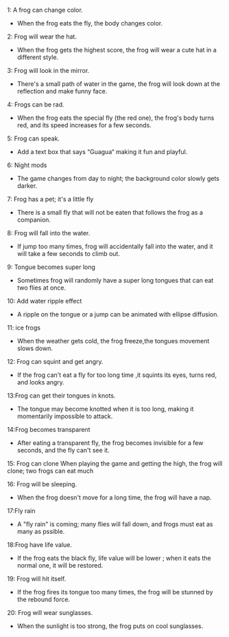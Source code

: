 1: A frog can change color. 
- When the frog eats the fly, the body changes color. 

2: Frog will wear the hat.
- When the frog gets the highest score, the frog will wear a cute hat in a different style.

3: Frog will look in the mirror.
-  There's a small path of water in the game, the frog will look down at the reflection and make funny face.

4: Frogs can be rad.
- When the frog eats the special fly (the red one), the frog's body turns red, and its speed increases for a few seconds.

5: Frog can speak.
- Add a text box that says “Guagua“ making it fun and playful.

6: Night mods
- The game changes from day to night; the background color slowly gets darker.

7: Frog has a pet; it's a little fly
- There is a small fly that will not be eaten that follows the frog as a companion.

8: Frog will fall into the water. 
- If jump too many times, frog will accidentally fall into the water, and it will take a few seconds to climb out.

9: Tongue becomes super long
- Sometimes frog will randomly have a super long tongues that can eat two flies at once.

10: Add water ripple effect
- A ripple on the tongue or a jump can be animated with ellipse diffusion.

11: ice frogs
- When the weather gets cold, the frog freeze,the tongues movement slows down.

12: Frog can squint and get angry.
- If the frog can't eat a fly for too long time ,it squints its eyes, turns red, and looks angry.

13:Frog can get their tongues in knots.
- The tongue may become knotted when it is too long, making it momentarily impossible to attack.

14:Frog becomes transparent
- After eating a transparent fly, the frog becomes invisible for a few seconds, and the fly can't see it.

15: Frog can clone
When playing the game and getting the high, the frog will clone; two frogs can eat much 

16: Frog will be sleeping.
- When the frog doesn't move for a long time, the frog will have a nap.

17:Fly rain
- A "fly rain" is coming; many flies will fall down, and frogs must eat as many as pssible.

18:Frog have life value.
- If the frog eats the black fly, life value will be lower ; when it eats the normal one, it will be restored.

19: Frog will hit itself.
- If the frog fires its tongue too many times, the frog will be stunned by the rebound force.

20: Frog will wear sunglasses.
- When the sunlight is too strong, the frog  puts on cool sunglasses.